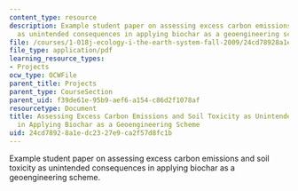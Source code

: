 ```yaml
---
content_type: resource
description: Example student paper on assessing excess carbon emissions and soil toxicity
  as unintended consequences in applying biochar as a geoengineering scheme.
file: /courses/1-018j-ecology-i-the-earth-system-fall-2009/24cd78928a1edc2327e9ca2f57d8fc1b_MIT1_018JF09_sw_paper5.pdf
file_type: application/pdf
learning_resource_types:
- Projects
ocw_type: OCWFile
parent_title: Projects
parent_type: CourseSection
parent_uid: f39de61e-95b9-aef6-a154-c86d2f1078af
resourcetype: Document
title: Assessing Excess Carbon Emissions and Soil Toxicity as Unintended Consequences
  in Applying Biochar as a Geoengineering Scheme
uid: 24cd7892-8a1e-dc23-27e9-ca2f57d8fc1b
---
```

Example student paper on assessing excess carbon emissions and soil toxicity as unintended consequences in applying biochar as a geoengineering scheme.

